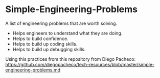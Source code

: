 # Simple-Engineering-Problems
A list of engineering problems that are worth solving.

- Helps engineers to understand what they are doing.
- Helps to build confidence.
- Helps to build up coding skills.
- Helps to build up debugging skills.

Using this practices from this repository from Diego Pacheco:
https://github.com/diegopacheco/tech-resources/blob/master/simple-engineering-problems.md